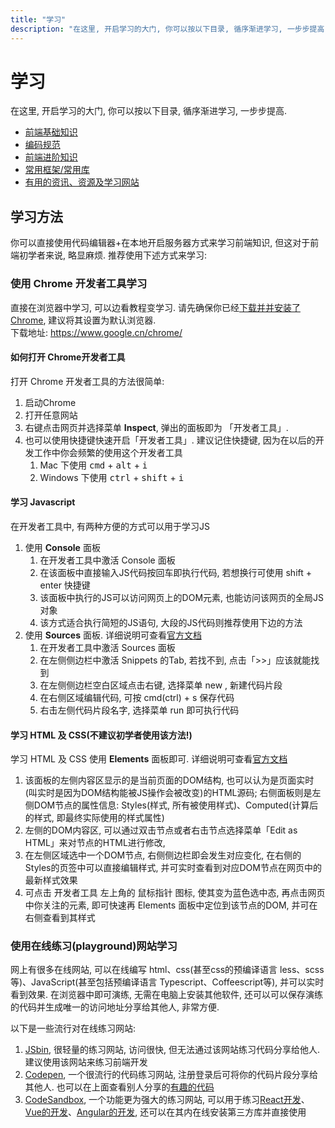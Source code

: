 ```yaml
---
title: "学习"
description: "在这里, 开启学习的大门, 你可以按以下目录, 循序渐进学习, 一步步提高."
---
```


# 学习
在这里, 开启学习的大门, 你可以按以下目录, 循序渐进学习, 一步步提高.

- [前端基础知识](./learning/basic)
- [编码规范](./learning/guideline)
- [前端进阶知识](./learning/pro)
- [常用框架/常用库](./learning/frameworks)
- [有用的资讯、资源及学习网站](./learning/resource)

## 学习方法
你可以直接使用代码编辑器+在本地开启服务器方式来学习前端知识, 但这对于前端初学者来说, 略显麻烦. 推荐使用下述方式来学习:

### 使用 Chrome 开发者工具学习
直接在浏览器中学习, 可以边看教程变学习. 请先确保你已经[下载并并安装了Chrome](https://www.google.cn/chrome/), 建议将其设置为默认浏览器.   
下载地址: <https://www.google.cn/chrome/>

#### 如何打开 Chrome开发者工具
打开 Chrome 开发者工具的方法很简单:
1. 启动Chrome
2. 打开任意网站
3. 右键点击网页并选择菜单 **Inspect**, 弹出的面板即为 「开发者工具」.
4. 也可以使用快捷键快速开启「开发者工具」. 建议记住快捷键, 因为在以后的开发工作中你会频繁的使用这个开发者工具
   1. Mac 下使用 <kbd>cmd</kbd> + <kbd>alt</kbd> + <kbd>i</kbd>
   2. Windows 下使用 <kbd>ctrl</kbd> + <kbd>shift</kbd> + <kbd>i</kbd>

#### 学习 Javascript
在开发者工具中, 有两种方便的方式可以用于学习JS
1. 使用 **Console** 面板
   1. 在开发者工具中激活 Console 面板
   2. 在该面板中直接输入JS代码按回车即执行代码, 若想换行可使用 shift + enter 快捷键
   3. 该面板中执行的JS可以访问网页上的DOM元素, 也能访问该网页的全局JS对象
   4. 该方式适合执行简短的JS语句, 大段的JS代码则推荐使用下边的方法
2. 使用 **Sources** 面板. 详细说明可查看[官方文档](https://developers.google.cn/web/tools/chrome-devtools/javascript/snippets)
   1. 在开发者工具中激活 Sources 面板
   2. 在左侧侧边栏中激活 Snippets 的Tab, 若找不到, 点击「>>」应该就能找到
   3. 在左侧侧边栏空白区域点击右键, 选择菜单 new , 新建代码片段
   4. 在右侧区域编辑代码, 可按 cmd(ctrl) + s 保存代码
   5. 右击左侧代码片段名字, 选择菜单 run 即可执行代码

#### 学习 HTML 及 CSS(不建议初学者使用该方法!)
学习 HTML 及 CSS 使用 **Elements** 面板即可. 详细说明可查看[官方文档](https://developers.google.cn/web/tools/chrome-devtools/css)
1. 该面板的左侧内容区显示的是当前页面的DOM结构, 也可以认为是页面实时(叫实时是因为DOM结构能被JS操作会被改变)的HTML源码; 右侧面板则是左侧DOM节点的属性信息: Styles(样式, 所有被使用样式)、Computed(计算后的样式, 即最终实际使用的样式属性)
2. 左侧的DOM内容区, 可以通过双击节点或者右击节点选择菜单「Edit as HTML」来对节点的HTML进行修改, 
3. 在左侧区域选中一个DOM节点, 右侧侧边栏即会发生对应变化, 在右侧的Styles的页签中可以直接编辑样式, 并可实时查看到对应DOM节点在网页中的最新样式效果
4. 可点击 开发者工具 左上角的 鼠标指针 图标, 使其变为蓝色选中态, 再点击网页中你关注的元素, 即可快速再 Elements 面板中定位到该节点的DOM, 并可在右侧查看到其样式


### 使用在线练习(playground)网站学习
网上有很多在线网站, 可以在线编写 html、css(甚至css的预编译语言 less、scss等)、JavaScript(甚至包括预编译语言 Typescript、Coffeescript等), 并可以实时看到效果. 在浏览器中即可演练, 无需在电脑上安装其他软件, 还可以可以保存演练的代码并生成唯一的访问地址分享给其他人, 非常方便.

以下是一些流行对在线练习网站:
1. [JSbin](http://jsbin.com/?html,css,js,output), 很轻量的练习网站, 访问很快, 但无法通过该网站练习代码分享给他人. 建议使用该网站来练习前端开发
2. [Codepen](https://codepen.io/pen/), 一个很流行的代码练习网站, 注册登录后可将你的代码片段分享给其他人. 也可以在上面查看别人分享的[有趣的代码](https://codepen.io/popular/pens/)
3. [CodeSandbox](https://codesandbox.io/s/vanilla), 一个功能更为强大的练习网站, 可以用于练习[React开发](https://codesandbox.io/s/new)、[Vue的开发](https://codesandbox.io/s/vue)、[Angular的开发](https://codesandbox.io/s/angular), 还可以在其内在线安装第三方库并直接使用
